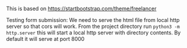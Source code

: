 This is based on https://startbootstrap.com/theme/freelancer

Testing form submission: We need to serve the html file from local http server so that cors will work. From the project directory run `python3 -m http.server` this will start a local http server with directory  contents. By default it will serve at port 8000